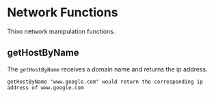 # Network Functions

Thixo network manipulation functions.

## getHostByName

The `getHostByName` receives a domain name and returns the ip address.

```
getHostByName "www.google.com" would return the corresponding ip address of www.google.com
```
